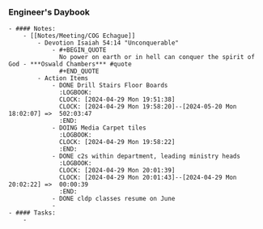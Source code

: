 ### Engineer's Daybook
	- #### Notes:
		- [[Notes/Meeting/COG Echague]]
			- Devotion Isaiah 54:14 "Unconquerable"
				- #+BEGIN_QUOTE
				  No power on earth or in hell can conquer the spirit of God - ***Oswald Chambers*** #quote 
				  #+END_QUOTE
			- Action Items
				- DONE Drill Stairs Floor Boards
				  :LOGBOOK:
				  CLOCK: [2024-04-29 Mon 19:51:38]
				  CLOCK: [2024-04-29 Mon 19:58:20]--[2024-05-20 Mon 18:02:07] =>  502:03:47
				  :END:
				- DOING Media Carpet tiles
				  :LOGBOOK:
				  CLOCK: [2024-04-29 Mon 19:58:22]
				  :END:
				- DONE c2s within department, leading ministry heads
				  :LOGBOOK:
				  CLOCK: [2024-04-29 Mon 20:01:39]
				  CLOCK: [2024-04-29 Mon 20:01:43]--[2024-04-29 Mon 20:02:22] =>  00:00:39
				  :END:
				- DONE cldp classes resume on June
				-
	- #### Tasks:
		-